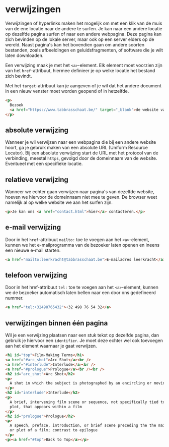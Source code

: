 # verwijzingen

Verwijzingen of hyperlinks maken het mogelijk om met een klik van de muis van de ene locatie naar de andere te surfen. Je kan naar een andere locatie op dezelfde pagina surfen of naar een andere webpagina. Deze pagina kan zich bevinden op de lokale server, maar ook op een server elders op de wereld. Naast pagina's kan het bovendien gaan om andere soorten bestanden, zoals afbeeldingen en geluidsfragmenten, of software die je wilt laten downloaden.

Een verwijzing maak je met het `<a>`-element. Elk element moet voorzien zijn van het `href`-attribuut, hiermee definieer je op welke locatie het bestand zich bevindt.

Met het `target`-attribuut kan je aangeven of je wil dat het andere document in een nieuw venster moet worden geopend of in hetzelfde.

```html
<p>
  Bezoek
  <a href="https://www.tabbrasschaat.be/" target="_blank">de website van Technische Atheneum Brasschaat</a>!
</p>
```

## absolute verwijzing

Wanneer je wil verwijzen naar een webpagina die bij een andere website hoort, ga je gebruik maken van een absolute URL (Uniform Resource Locator). Bij een absolute verwijzing start de URL met het protocol van de verbinding, meestal `https`, gevolgd door de domeinnaam van de website. Eventueel met een specifieke locatie.

## relatieve verwijzing

Wanneer we echter gaan verwijzen naar pagina's van dezelfde website, hoeven we hiervoor de domeinnaam niet mee te geven. De browser weet namelijk al op welke website we aan het surfen zijn.

```html
<p>Je kan ons <a href="contact.html">hier</a> contacteren.</p>
```

## e-mail verwijzing

Door in het `href`-attribuut `mailto:` toe te voegen aan het `<a>`-element, kunnen we het e-mailprogramma van de bezoeker laten openen en ineens een nieuwe e-mail starten.

```html
<a href="mailto:leerkracht@tabbrasschaat.be">E-mailadres leerkracht</a>
```

## telefoon verwijzing

Door in het href-attribuut `tel:` toe te voegen aan het `<a>`-element, kunnen we de bezoeker automatisch laten bellen naar een door ons gedefineerd nummer.

```html
<a href="tel:+32498765432">+32 498 76 54 32</a>
```

## verwijzingen binnen één pagina

Wil je een verwijzing plaatsen naar een stuk tekst op dezelfde pagina, dan gebruik je hiervoor een `identifier`. Je moet deze echter wel ook toevoegen aan het element waarnaar je gaat verwijzen.

```html
<h1 id="top">Film-Making Terms</h1>
<a href="#arc_shot">Arc Shot</a><br />
<a href="#interlude">Interlude</a><br />
<a href="#prologue">Prologue</a><br /><br />
<h2 id="arc_shot">Arc Shot</h2>
<p>
  A shot in which the subject is photographed by an encircling or moving camera
</p>
<h2 id="interlude">Interlude</h2>
<p>
  A brief, intervening film scene or sequence, not specifically tied to the
  plot, that appears within a film
</p>
<h2 id="prologue">Prologue</h2>
<p>
  A speech, preface, introduction, or brief scene preceding the the main action
  or plot of a film; contrast to epilogue
</p>
<p><a href="#top">Back to Top</a></p>
```
